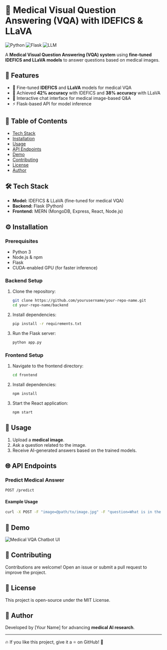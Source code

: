 # 🏥 Medical Visual Question Answering (VQA) with IDEFICS & LLaVA

![Python](https://img.shields.io/badge/Python-3.x-blue) ![Flask](https://img.shields.io/badge/Flask-Backend-red) ![LLM](https://img.shields.io/badge/LLM-Multimodal-green)

A **Medical Visual Question Answering (VQA) system** using **fine-tuned IDEFICS and LLaVA models** to answer questions based on medical images. 

## 🚀 Features
- 🏥 Fine-tuned **IDEFICS** and **LLaVA** models for medical VQA
- 🎯 Achieved **42% accuracy** with IDEFICS and **38% accuracy** with LLaVA
- 💬 Interactive chat interface for medical image-based Q&A
- ⚡ Flask-based API for model inference

## 📑 Table of Contents
- [Tech Stack](#-tech-stack)
- [Installation](#-installation)
- [Usage](#-usage)
- [API Endpoints](#-api-endpoints)
- [Demo](#-demo)
- [Contributing](#-contributing)
- [License](#-license)
- [Author](#-author)

## 🛠 Tech Stack
- **Model:** IDEFICS & LLaVA (fine-tuned for medical VQA)
- **Backend:** Flask (Python)
- **Frontend:** MERN (MongoDB, Express, React, Node.js)

## ⚙️ Installation
### Prerequisites
- Python 3
- Node.js & npm
- Flask
- CUDA-enabled GPU (for faster inference)

### Backend Setup
1. Clone the repository:
   ```bash
   git clone https://github.com/yourusername/your-repo-name.git
   cd your-repo-name/backend
   ```
2. Install dependencies:
   ```bash
   pip install -r requirements.txt
   ```
3. Run the Flask server:
   ```bash
   python app.py
   ```

### Frontend Setup
1. Navigate to the frontend directory:
   ```bash
   cd frontend
   ```
2. Install dependencies:
   ```bash
   npm install
   ```
3. Start the React application:
   ```bash
   npm start
   ```

## 🎯 Usage
1. Upload a **medical image**.
2. Ask a question related to the image.
3. Receive AI-generated answers based on the trained models.

## 🌐 API Endpoints
### Predict Medical Answer
```bash
POST /predict
```
#### Example Usage
```bash
curl -X POST -F "image=@path/to/image.jpg" -F "question=What is in the X-ray?" http://127.0.0.1:5000/predict
```

## 📸 Demo
![Medical VQA Chatbot UI](path_to_screenshot.png)

## 🤝 Contributing
Contributions are welcome! Open an issue or submit a pull request to improve the project.

## 📜 License
This project is open-source under the MIT License.

## 👤 Author
Developed by [Your Name] for advancing **medical AI research**.

---
🔥 If you like this project, give it a ⭐ on GitHub! 🚀
